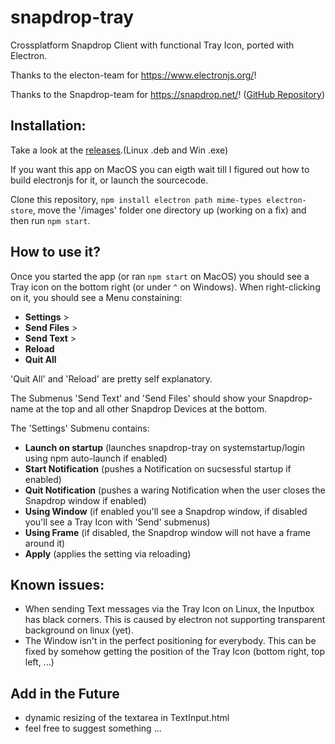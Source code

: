 # snapdrop-tray
Crossplatform Snapdrop Client with functional Tray Icon, ported with Electron.


Thanks to the electon-team for https://www.electronjs.org/!

Thanks to the Snapdrop-team for https://snapdrop.net/! ([GitHub Repository](https://github.com/RobinLinus/snapdrop))

## Installation:

Take a look at the [releases](https://github.com/erik-404err/snapdrop-tray/releases).(Linux .deb and Win .exe)

If you want this app on MacOS you can eigth wait till I figured out how to build electronjs for it, or launch the sourcecode. 

Clone this repository, `npm install electron path mime-types electron-store`, move the '/images' folder one directory up (working on a fix) and then run `npm start`.

## How to use it?

Once you started the app (or ran `npm start` on MacOS) you should see a Tray icon on the bottom right (or under `^` on Windows). When right-clicking on it, you should see a Menu constaining:

- __Settings__   >
- __Send Files__ >
- __Send Text__  >
- __Reload__
- __Quit All__

'Quit All' and 'Reload' are pretty self explanatory.

The Submenus 'Send Text' and 'Send Files' should show your Snapdrop-name at the top and all other Snapdrop Devices at the bottom.

The 'Settings' Submenu contains:

- __Launch on startup__ (launches snapdrop-tray on systemstartup/login using npm auto-launch if enabled)
- __Start Notification__ (pushes a Notification on sucsessful startup if enabled)
- __Quit Notification__ (pushes a waring Notification when the user closes the Snapdrop window if enabled)
- __Using Window__ (if enabled you'll see a Snapdrop window, if disabled you'll see a Tray Icon with 'Send' submenus)
- __Using Frame__ (if disabled, the Snapdrop window will not have a frame around it)
- __Apply__ (applies the setting via reloading)



## Known issues:
- When sending Text messages via the Tray Icon on Linux, the Inputbox has black corners. This is caused by electron not supporting transparent background on linux (yet). 
- The Window isn't in the perfect positioning for everybody. This can be fixed by somehow getting the position of the Tray Icon (bottom right, top left, ...)

## Add in the Future
- dynamic resizing of the textarea in TextInput.html
- feel free to suggest something ...
